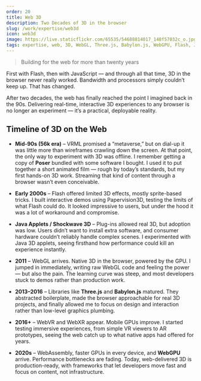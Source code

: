 ```yaml
---
order: 20
title: Web 3D
description: Two Decades of 3D in the browser
slug: /work/expertise/web3d
icon: web3d
image: https://live.staticflickr.com/65535/54688814017_148f57032c_o.jpg
tags: expertise, web, 3D, WebGL, Three.js, Babylon.js, WebGPU, Flash, JavaScript, timeline, web development, history, VR, AR, performance
---
```


> Building for the web for more than twenty years

First with Flash, then with JavaScript — and through all that time, 3D in the browser never really worked. Bandwidth and processors simply couldn’t keep up. That has changed.

After two decades, the web has finally reached the point I imagined back in the 90s. Delivering real-time, interactive 3D experiences to any browser is no longer an experiment — it’s a practical, deployable reality.

## Timeline of 3D on the Web

- **Mid-90s (56k era)** – VRML promised a “metaverse,” but on dial-up it was little more than wireframes crawling down the screen. At that point, the only way to experiment with 3D was offline. I remember getting a copy of **Poser** bundled with some software I bought. I used it to put together a short animated film — rough by today’s standards, but my first hands-on 3D work. Streaming that kind of content through a browser wasn’t even conceivable.

- **Early 2000s** – Flash offered limited 3D effects, mostly sprite-based tricks. I built interactive demos using Papervision3D, testing the limits of what Flash could do. It looked impressive to users, but under the hood it was a lot of workaround and compromise.

- **Java Applets / Shockwave 3D** – Plug-ins allowed real 3D, but adoption was low. Users didn’t want to install extra software, and consumer hardware couldn’t reliably handle complex scenes. I experimented with Java 3D applets, seeing firsthand how performance could kill an experience instantly.

- **2011** – WebGL arrives. Native 3D in the browser, powered by the GPU. I jumped in immediately, writing raw WebGL code and feeling the power — but also the pain. The learning curve was steep, and most developers stuck to demos rather than production work.

- **2013–2016** – Libraries like **Three.js** and **Babylon.js** matured. They abstracted boilerplate, made the browser approachable for real 3D projects, and finally allowed me to focus on design and interaction rather than low-level graphics plumbing.

- **2016+** – WebVR and WebXR appear. Mobile GPUs improve. I started testing immersive experiences, from simple VR viewers to AR prototypes, seeing the web catch up to what native apps had offered for years.

- **2020s** – WebAssembly, faster GPUs in every device, and **WebGPU** arrive. Performance bottlenecks are fading. Today, web-delivered 3D is production-ready, with frameworks that let developers move fast and focus on content, not infrastructure.
